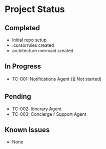 # Project Status

## Completed
- Initial repo setup
- .cursorrules created
- architecture.mermaid created

## In Progress
- TC-001: Notifications Agent (⏳ Not started)

## Pending
- TC-002: Itinerary Agent
- TC-003: Concierge / Support Agent

## Known Issues
- None
